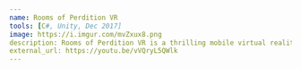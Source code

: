 ```yaml
---
name: Rooms of Perdition VR
tools: [C#, Unity, Dec 2017]
image: https://i.imgur.com/mvZxux8.png
description: Rooms of Perdition VR is a thrilling mobile virtual reality escape room experience in which the player finds themselves trapped within an otherwise ordinary home.
external_url: https://youtu.be/vVQryL5QWlk
---
```


